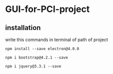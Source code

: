# GUI-for-PCI-project


## installation 
write this commands in terminal of path of project
```
npm install --save electron@4.0.0
```
```
npm i bootstrap@4.2.1 --save
```
```
npm i jquery@3.3.1 --save
```
